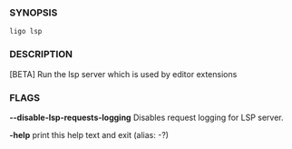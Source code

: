 
### SYNOPSIS
```
ligo lsp
```

### DESCRIPTION
[BETA] Run the lsp server which is used by editor extensions

### FLAGS
**--disable-lsp-requests-logging**
Disables request logging for LSP server.

**-help**
print this help text and exit (alias: -?)


